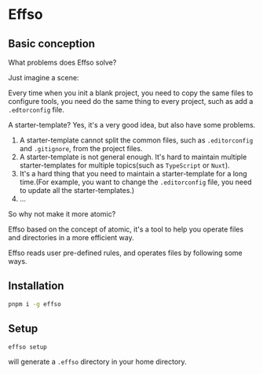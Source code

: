 # Effso

## Basic conception

What problems does Effso solve?

Just imagine a scene:

Every time when you init a blank project, you need to copy the same files to configure tools, you need do the same thing to every project, such as add a `.edtorconfig` file.

A starter-template? Yes, it's a very good idea, but also have some problems.

1. A starter-template cannot split the common files, such as `.editorconfig` and `.gitignore`, from the project files.
2. A starter-template is not general enough. It's hard to maintain multiple starter-templates for multiple topics(such as `TypeScript` or `Nuxt`).
3. It's a hard thing that you need to maintain a starter-template for a long time.(For example, you want to change the `.editorconfig` file, you need to update all the starter-templates.)
4. ...

So why not make it more atomic?

Effso based on the concept of atomic, it's a tool to help you operate files and directories in a more efficient way.

Effso reads user pre-defined rules, and operates files by following some ways.

## Installation

```bash
pnpm i -g effso
```

## Setup

```bash
effso setup
```

will generate a `.effso` directory in your home directory.
